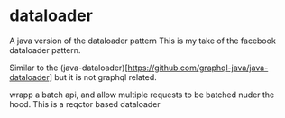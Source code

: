 # dataloader
A java version of the dataloader pattern
This is my take of the facebook dataloader pattern.

Similar to the (java-dataloader)[https://github.com/graphql-java/java-dataloader] but it is not graphql related.

wrapp a batch api, and allow multiple requests to be batched nuder the hood. This is a reqctor based dataloader
